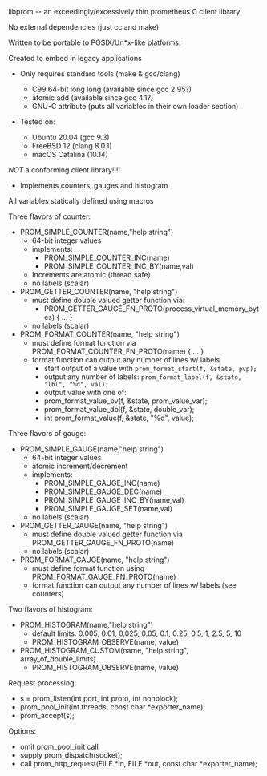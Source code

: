 libprom -- an exceedingly/excessively thin prometheus C client library

No external dependencies (just cc and make)

Written to be portable to POSIX/Un*x-like platforms:

Created to embed in legacy applications

* Only requires standard tools (make & gcc/clang)
  * C99 64-bit long long (available since gcc 2.95?)
  * atomic add (available since gcc 4.1?)
  * GNU-C attribute (puts all variables in their own loader section)

* Tested on:
  * Ubuntu 20.04 (gcc 9.3)
  * FreeBSD 12 (clang 8.0.1)
  * macOS Catalina (10.14)

*NOT* a conforming client library!!!!

* Implements counters, gauges and histogram

All variables statically defined using macros

Three flavors of counter:
* PROM_SIMPLE_COUNTER(name,"help string")
  + 64-bit integer values
  + implements:
    * PROM_SIMPLE_COUNTER_INC(name)
    * PROM_SIMPLE_COUNTER_INC_BY(name,val)
  + Increments are atomic (thread safe)
  + no labels (scalar)
* PROM_GETTER_COUNTER(name, "help string")
  + must define double valued getter function via:
    * PROM_GETTER_GAUGE_FN_PROTO(process_virtual_memory_bytes) { ... }
  + no labels (scalar)
* PROM_FORMAT_COUNTER(name, "help string")
  + must define format function via PROM_FORMAT_COUNTER_FN_PROTO(name) { ... }
  + format function can output any number of lines w/ labels
      + start output of a value with `prom_format_start(f, &state, pvp);`
      + output any number of labels: `prom_format_label(f, &state, "lbl", "%d", val);`
      + output value with one of:
	* prom_format_value_pv(f, &state, prom_value_var);
	* prom_format_value_dbl(f, &state, double_var);
	* int prom_format_value(f, &state, "%d", value);

Three flavors of gauge:
* PROM_SIMPLE_GAUGE(name,"help string")
  + 64-bit integer values
  + atomic increment/decrement
  + implements:
    * PROM_SIMPLE_GAUGE_INC(name)
    * PROM_SIMPLE_GAUGE_DEC(name)
    * PROM_SIMPLE_GAUGE_INC_BY(name,val)
    * PROM_SIMPLE_GAUGE_SET(name,val)
  + no labels (scalar)
* PROM_GETTER_GAUGE(name, "help string")
  + must define double valued getter function via PROM_GETTER_GAUGE_FN_PROTO(name)
  + no labels (scalar)
* PROM_FORMAT_GAUGE(name, "help string")
  + must define format function using PROM_FORMAT_GAUGE_FN_PROTO(name)
  + format function can output any number of lines w/ labels (see counters)

Two flavors of histogram:
* PROM_HISTOGRAM(name,"help string")
  + default limits: 0.005, 0.01, 0.025, 0.05, 0.1, 0.25, 0.5, 1, 2.5, 5, 10
  + PROM_HISTOGRAM_OBSERVE(name, value)
* PROM_HISTOGRAM_CUSTOM(name, "help string", array_of_double_limits)
  + PROM_HISTOGRAM_OBSERVE(name, value)

Request processing:
* s = prom_listen(int port, int proto, int nonblock);
* prom_pool_init(int threads, const char *exporter_name);
* prom_accept(s);

Options:
* omit prom_pool_init call
* supply prom_dispatch(socket);
* call prom_http_request(FILE *in, FILE *out, const char *exporter_name);
